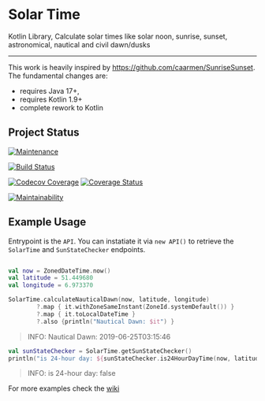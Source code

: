 # Solar Time
Kotlin Library, Calculate solar times like solar noon, sunrise, sunset, astronomical, nautical and civil dawn/dusks

---

This work is heavily inspired by https://github.com/caarmen/SunriseSunset. The fundamental changes are:

* requires Java 17+,
* requires Kotlin 1.9+
* complete rework to Kotlin

## Project Status

[![Maintenance](https://img.shields.io/maintenance/yes/2024.svg)](https://github.com/sknull/solar-time)

[![Build Status](https://travis-ci.org/sknull/solar-time.svg?branch=main)](https://travis-ci.org/sknull/solar-time)

[![Codecov Coverage](https://codecov.io/gh/sknull/solar-time/branch/master/graph/badge.svg)](https://codecov.io/gh/sknull/solar-time)
[![Coverage Status](https://coveralls.io/repos/github/sknull/solar-time/badge.svg?branch=master&kill_cache=1)](https://coveralls.io/github/sknull/solar-time?branch=master)

[![Maintainability](https://api.codeclimate.com/v1/badges/7bebabb71ca31cf2aa8d/maintainability)](https://codeclimate.com/github/sknull/solar-time/maintainability)

## Example Usage

Entrypoint is the `API`. You can instatiate it via `new API()` to retrieve the `SolarTime` and `SunStateChecker` endpoints.

```kotlin

val now = ZonedDateTime.now()
val latitude = 51.449680
val longitude = 6.973370

SolarTime.calculateNauticalDawn(now, latitude, longitude)
        ?.map { it.withZoneSameInstant(ZoneId.systemDefault()) }
        ?.map { it.toLocalDateTime }
        ?.also {println("Nautical Dawn: $it") }
```

> INFO: Nautical Dawn: 2019-06-25T03:15:46

```kotlin
val sunStateChecker = SolarTime.getSunStateChecker()
println("is 24-hour day: ${sunStateChecker.is24HourDayTime(now, latitude, longitude)}")
```

> INFO: is 24-hour day: false

For more examples check the [wiki](https://github.com/sknull/solar-time/wiki/Examples)
